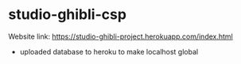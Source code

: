 # studio-ghibli-csp
Website link: https://studio-ghibli-project.herokuapp.com/index.html
 - uploaded database to heroku to make localhost global
